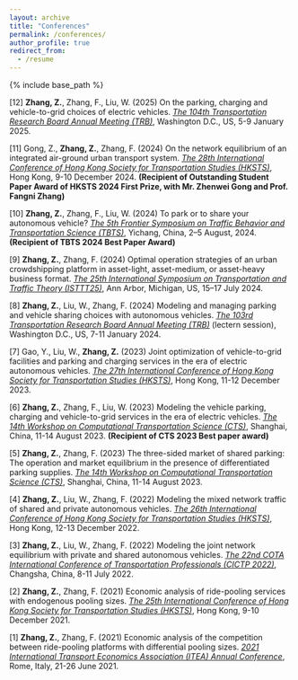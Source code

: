 ```yaml
---
layout: archive
title: "Conferences"
permalink: /conferences/
author_profile: true
redirect_from:
  - /resume
---
```

{% include base_path %}

[12] **Zhang, Z.**, Zhang, F., Liu, W. (2025) On the parking, charging and vehicle-to-grid choices of electric vehicles. *<u>The 104th Transportation Research Board Annual Meeting (TRB)</u>*, Washington D.C., US, 5-9 January 2025.

[11] Gong, Z., **Zhang, Z.**, Zhang, F. (2024) On the network equilibrium of an integrated air-ground urban transport system. *<u>The 28th International Conference of Hong Kong Society for Transportation Studies (HKSTS)</u>*, Hong Kong, 9-10 December 2024. **(Recipient of Outstanding Student Paper Award of HKSTS 2024 First Prize, with Mr. Zhenwei Gong and Prof. Fangni Zhang)**

[10] **Zhang, Z.**, Zhang, F., Liu, W. (2024) To park or to share your autonomous vehicle? *<u>The 5th Frontier
Symposium on Traffic Behavior and Transportation Science (TBTS)</u>*, Yichang, China, 2–5 August, 2024. **(Recipient of TBTS 2024 Best Paper Award)**

[9] **Zhang, Z.**, Zhang, F. (2024) Optimal operation strategies of an urban crowdshipping platform in
asset-light, asset-medium, or asset-heavy business format. *<u> The 25th International Symposium on
Transportation and Traffic Theory (ISTTT25)</u>*, Ann Arbor, Michigan, US, 15–17 July 2024.

[8] **Zhang, Z.**, Liu, W., Zhang, F. (2024) Modeling and managing parking and vehicle sharing choices
with autonomous vehicles. *<u>The 103rd Transportation Research Board Annual Meeting (TRB)</u>* (lectern
session), Washington D.C., US, 7-11 January 2024.

[7] Gao, Y., Liu, W., **Zhang, Z.** (2023) Joint optimization of vehicle-to-grid facilities and parking and
charging services in the era of electric autonomous vehicles. *<u>The 27th International Conference of
Hong Kong Society for Transportation Studies (HKSTS)</u>*, Hong Kong, 11-12 December 2023.

[6] **Zhang, Z.**, Zhang, F., Liu, W. (2023) Modeling the vehicle parking, charging and vehicle-to-grid services
in the era of electric vehicles. *<u>The 14th Workshop on Computational Transportation Science (CTS)</u>*,
Shanghai, China, 11-14 August 2023. **(Recipient of CTS 2023 Best paper award)**

[5] **Zhang, Z.**, Zhang, F. (2023) The three-sided market of shared parking: The operation and market
equilibrium in the presence of differentiated parking supplies. *<u>The 14th Workshop on Computational
Transportation Science (CTS)</u>*, Shanghai, China, 11-14 August 2023.

[4] **Zhang, Z.**, Liu, W., Zhang, F. (2022) Modeling the mixed network traffic of shared and private
autonomous vehicles. *<u>The 26th International Conference of Hong Kong Society for Transportation
Studies (HKSTS)</u>*, Hong Kong, 12-13 December 2022.

[3] **Zhang, Z.**, Liu, W., Zhang, F. (2022) Modeling the joint network equilibrium with private and shared
autonomous vehicles. *<u>The 22nd COTA International Conference of Transportation Professionals (CICTP
2022)</u>*, Changsha, China, 8-11 July 2022.

[2] **Zhang, Z.**, Zhang, F. (2021) Economic analysis of ride-pooling services with endogenous pooling sizes.
*<u>The 25th International Conference of Hong Kong Society for Transportation Studies (HKSTS)</u>*, Hong
Kong, 9-10 December 2021.

[1] **Zhang, Z.**, Zhang, F. (2021) Economic analysis of the competition between ride-pooling platforms
with differential pooling sizes. *<u>2021 International Transport Economics Association (ITEA) Annual
Conference</u>*, Rome, Italy, 21-26 June 2021.

